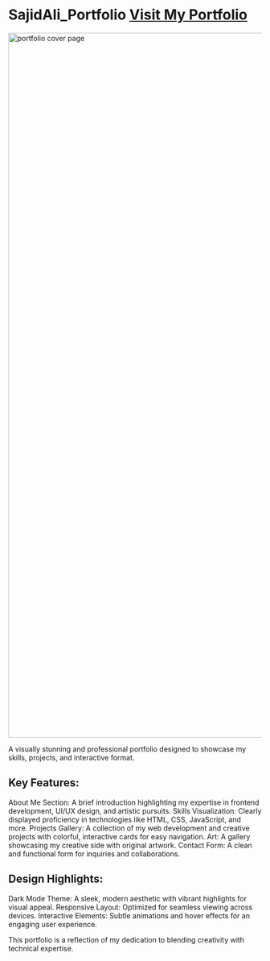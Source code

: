 # SajidAli_Portfolio [Visit My Portfolio](https://sjdportfolio.netlify.app/)

<img width="1400" alt="portfolio cover page" src="https://github.com/user-attachments/assets/43a1b4f3-99fb-4e16-8ce1-f72d1e13bb25" />

A visually stunning and professional portfolio designed to showcase my skills, projects, and interactive format.

## Key Features:
About Me Section: A brief introduction highlighting my expertise in frontend development, UI/UX design, and artistic pursuits.
Skills Visualization: Clearly displayed proficiency in technologies like HTML, CSS, JavaScript, and more.
Projects Gallery: A collection of my web development and creative projects with colorful, interactive cards for easy navigation.
Art: A gallery showcasing my creative side with original artwork.
Contact Form: A clean and functional form for inquiries and collaborations.


## Design Highlights:
Dark Mode Theme: A sleek, modern aesthetic with vibrant highlights for visual appeal.
Responsive Layout: Optimized for seamless viewing across devices.
Interactive Elements: Subtle animations and hover effects for an engaging user experience.

This portfolio is a reflection of my dedication to blending creativity with technical expertise.
